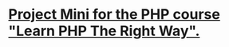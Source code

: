 # [Project Mini for the PHP course "Learn PHP The Right Way".](https://github.com/ggelashvili/learnphptherightway-project/tree/1.31](https://www.youtube.com/watch?v=MOsolLaVnsI&list=PLr3d3QYzkw2xabQRUpcZ_IBk9W50M9pe-&index=34)https://www.youtube.com/watch?v=MOsolLaVnsI&list=PLr3d3QYzkw2xabQRUpcZ_IBk9W50M9pe-&index=34)


